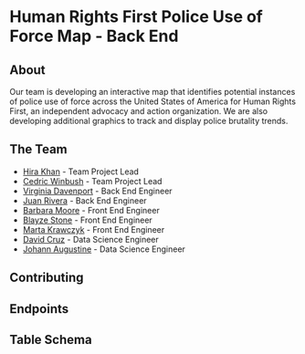 # Human Rights First Police Use of Force Map - Back End
## About
Our team is developing an interactive map that identifies potential instances of police use of force across the United States of America for Human Rights First, an independent advocacy and action organization. We are also developing additional graphics to track and display police brutality trends.
## The Team
- [Hira Khan](https://github.com/Hira63S) - Team Project Lead
- [Cedric Winbush](https://github.com/caw442000) - Team Project Lead
- [Virginia Davenport](https://github.com/virginia-d90) - Back End Engineer
- [Juan Rivera](https://github.com/Juan-Rivera) - Back End Engineer
- [Barbara Moore](https://github.com/barbaralois) - Front End Engineer
- [Blayze Stone](https://github.com/blayzestone) - Front End Engineer
- [Marta Krawczyk](https://github.com/MartaKode) - Front End Engineer
- [David Cruz](https://github.com/DAVIDCRUZ0202) - Data Science Engineer
- [Johann Augustine](https://github.com/DataLovecraft) - Data Science Engineer

## Contributing

## Endpoints

## Table Schema